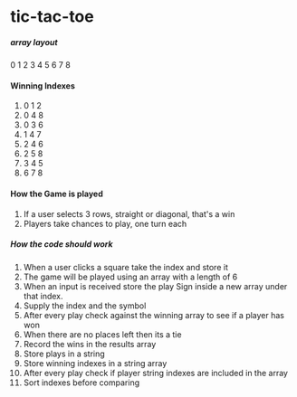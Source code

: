 # tic-tac-toe

##### array layout
0 1 2
3 4 5
6 7 8

#### Winning Indexes
1. 0 1 2
2. 0 4 8
3. 0 3 6
4. 1 4 7
5. 2 4 6
6. 2 5 8
7. 3 4 5
8. 6 7 8

#### How the Game is played
1. If a user selects 3 rows, straight or diagonal, that's a win
2. Players take chances to play, one turn each

##### How the code should work
1. When a user clicks a square take the index and store it
2. The game will be played using an array with a length of 6
3. When an input is received store the play Sign inside a new array under that index.
4. Supply the index and the symbol
5. After every play check against the winning array to see if a player has won
6. When there are no places left then its a tie
7. Record the wins in the results array
8. Store plays in a string
9. Store winning indexes in a string array
10. After every play check if player string indexes are included in the array
11. Sort indexes before comparing
